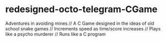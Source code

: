 # redesigned-octo-telegram-CGame
Adventures in avoiding mines
// A C Game designed in the ideas of old school snake games
// Increments speed as time/score increases
// Plays like a psycho murderer
// Runs like a C program
